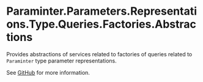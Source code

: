 # Paraminter.Parameters.Representations.Type.Queries.Factories.Abstractions

Provides abstractions of services related to factories of queries related to `Paraminter` type parameter representations.

See [GitHub](https://github.com/Paraminter/Paraminter.Parameters.Representations.Type) for more information.